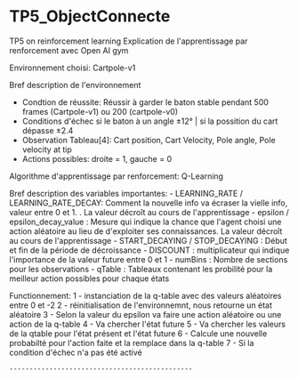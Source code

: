 # TP5_ObjectConnecte
TP5 on reinforcement learning
Explication de l'apprentissage par renforcement avec Open AI gym

Environnement choisi: Cartpole-v1

Bref description de l'environnement

- Condtion de réussite: Réussir à garder le baton stable pendant 500 frames (Cartpole-v1) ou 200 (cartpole-v0)
- Conditions d'échec  si le baton à un angle ±12° | si la possition du cart dépasse ±2.4
- Observation Tableau[4]: Cart position, Cart Velocity, Pole angle, Pole velocity at tip
- Actions possibles: droite = 1, gauche = 0

Algorithme d'apprentissage par renforcement: Q-Learning 

Bref description des variables importantes:
    - LEARNING_RATE / LEARNING_RATE_DECAY: Comment la nouvelle info va écraser la vielle info, valeur entre 0 et 1. . La valeur décroît au cours de l'apprentissage
    - epsilon / epsilon_decay_value : Mesure qui indique la chance que l'agent choisi une action aléatoire au lieu de d'exploiter ses connaissances. La valeur décroît au cours de l'apprentissage
    - START_DECAYING / STOP_DECAYING : Début et fin de la période de décroissance 
    - DISCOUNT :  multiplicateur qui indique l'importance de la valeur future entre 0 et 1
    - numBins : Nombre de sections pour les observations
    - qTable : Tableaux contenant les probilité pour la meilleur action possibles pour chaque états

Functionnement:
    1 - instanciation de la q-table avec des valeurs aléatoires entre 0 et -2
    2 - réinitialisation de l'environnemnt, nous retourne un état aléatoire
    3 - Selon la valeur du epsilon va faire une action aléatoire ou une action de la q-table
    4 - Va chercher l'état future
    5 - Va chercher les valeurs de la qtable pour l'état présent et l'état future
    6 - Calcule une nouvelle probabilté pour l'action faite et la remplace dans la q-table
    7 - Si la condition d'échec n'a pas été activé



    ----------------------------------------------    
